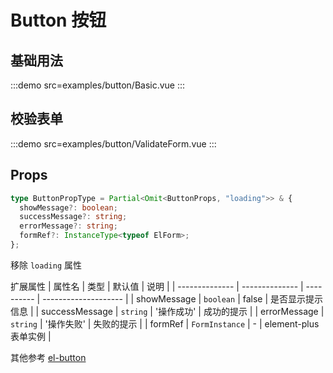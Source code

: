 # Button 按钮

## 基础用法

:::demo src=examples/button/Basic.vue
:::

## 校验表单

:::demo src=examples/button/ValidateForm.vue
:::

## Props

```ts
type ButtonPropType = Partial<Omit<ButtonProps, "loading">> & {
  showMessage?: boolean;
  successMessage?: string;
  errorMessage?: string;
  formRef?: InstanceType<typeof ElForm>;
};
```

移除 `loading` 属性

扩展属性
| 属性名 | 类型 | 默认值 | 说明 |
| -------------- | -------------- | ---------- | -------------------- |
| showMessage | `boolean` | false | 是否显示提示信息 |
| successMessage | `string` | '操作成功' | 成功的提示 |
| errorMessage | `string` | '操作失败' | 失败的提示 |
| formRef | `FormInstance` | - | element-plus表单实例 |

其他参考 [el-button](https://element-plus.org/zh-CN/component/button.html#button-api)

